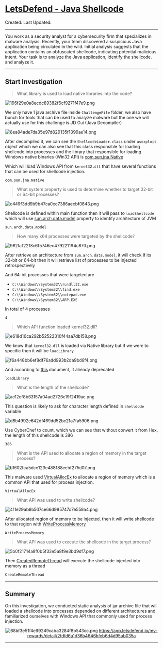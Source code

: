 # [LetsDefend - Java Shellcode](https://app.letsdefend.io/challenge/java-shellcode)
Created: 
Last Updated: 
* * *
You work as a security analyst for a cybersecurity firm that specializes in malware analysis. Recently, your team discovered a suspicious Java application being circulated in the wild. Initial analysis suggests that the application contains an obfuscated shellcode, indicating potential malicious intent. Your task is to analyze the Java application, identify the shellcode, and analyze it.

* * *
## Start Investigation
>What library is used to load native libraries into the code?

![196f29e0a8ecdc89382f6cf9271f47e9.png](/resources/196f29e0a8ecdc89382f6cf9271f47e9.png)

We only have 1 java archive file inside `ChallengeFile` folder, we also have bunch for tools that can be used to analyze malware but the one we will actually use for this challenge is JD Gui (Java Decompiler) 

![8ea84ade7da35e97d829135f1399ae14.png](/resources/8ea84ade7da35e97d829135f1399ae14.png)

After decompiled it, we can see the `ShellcodeLoader.class` under `asexploit` object which we can also see that this class responsible for loading shellcode into processes and the library that responsible for loading Windows native binaries (Win32 API) is [com.sun.jna.Native](https://java-native-access.github.io/jna/4.2.1/com/sun/jna/Native.html)

Which will load Windows API from `kernel32.dll` that have several functions that can be used for shellcode injection.

```
com.sun.jna.Native
```

>What system property is used to determine whether to target 32-bit or 64-bit processes?

![c449f3dd9b9b47ca0cc7386aecbf0843.png](/resources/c449f3dd9b9b47ca0cc7386aecbf0843.png)

Shellcode is defined within main function then it will pass to `loadShellcode` which will use [sun.arch.data.model](https://www.baeldung.com/java-detect-jvm-64-or-32-bit) property to identify architecture of JVM 

```
sun.arch.data.model
```

>How many x64 processes were targeted by the shellcode?

![982faf2218c6f5746ec479221194c870.png](/resources/982faf2218c6f5746ec479221194c870.png)

After retrieve an architecture from `sun.arch.data.model`, it will check if its 32-bit or 64-bit then it will retrieve list of processes to be injected retrospectively 
 
And 64-bit processes that were targeted are  
- `C:\\Windows\\System32\\rundll32.exe`
-  `C:\\Windows\\System32\\find.exe`
-  `C:\\Windows\\System32\\notepad.exe`
-  `C:\\Windows\\System32\\ARP.EXE`

In total of 4 processes

```
4
```

>Which API function loaded kernel32.dll?

![e618d16ca292b52522310f44aa7db158.png](/resources/e618d16ca292b52522310f44aa7db158.png)

We know that `kernel32.dll` is loaded via Native library but if we were to specific then it will be `loadLibrary`

![f6a448bb6ef8df76add993b2da9bd6f4.png](/resources/f6a448bb6ef8df76add993b2da9bd6f4.png)

And according to [this](https://java-native-access.github.io/jna/5.3.1/javadoc/com/sun/jna/Native.html) document, it already deprecated

```
loadLibrary
```

>What is the length of the shellcode?

![ae12cf8b63157a04ad2726c19f2419ac.png](/resources/ae12cf8b63157a04ad2726c19f2419ac.png)

This question is likely to ask for character length defined in `shelldode` variable 

![d8b4992e642df469dd52bc21a7fa5906.png](/resources/d8b4992e642df469dd52bc21a7fa5906.png)

Use CyberChef to count, which we can see that without convert it from Hex, the length of this shellcode is 386

```
386
```

>What is the API used to allocate a region of memory in the target process?

![b1602fca5dce123e488188eebf275d07.png](/resources/b1602fca5dce123e488188eebf275d07.png)

This malware used [VirtualAllocEx](https://learn.microsoft.com/en-us/windows/win32/api/memoryapi/nf-memoryapi-virtualallocex) to allocate a region of memory which is a common API that used for process injection.

```
VirtualAllocEx
```

>What API was used to write shellcode?

![411e29ab9b507ce66d985747c7e559a4.png](/resources/411e29ab9b507ce66d985747c7e559a4.png)

After allocated region of memory to be injected, then it will write shellcode to that region with [WriteProcessMemory](https://learn.microsoft.com/en-us/windows/win32/api/memoryapi/nf-memoryapi-writeprocessmemory)

```
WriteProcessMemory
```

>What API was used to execute the shellcode in the target process?

![5b0f21714a8f0b5f33e5a8f9e3bd9df7.png](/resources/5b0f21714a8f0b5f33e5a8f9e3bd9df7.png)

Then [CreatedRemoteThread](https://learn.microsoft.com/en-us/windows/win32/api/processthreadsapi/nf-processthreadsapi-createremotethread) will execute the shellcode injected into memory as a thread

```
CreateRemoteThread
```
* * *
## Summary
On this investigation, we conducted static analysis of jar archive file that will loaded a shellcode into processes depended on different architectures and familiarized ourselves with Windows API that commonly used for process injection.

<div align=center>

![68bf3e51f4e69249caba3284f8b543cc.png](/resources/68bf3e51f4e69249caba3284f8b543cc.png)
https://app.letsdefend.io/my-rewards/detail/2fdfd6a1d36b4646bfeb6d4d95ab035a
</div>

* * *
